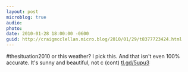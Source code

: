 ```yaml
---
layout: post
microblog: true
audio: 
photo: 
date: 2010-01-28 18:00:00 -0600
guid: http://craigmcclellan.micro.blog/2010/01/29/t8377723424.html
---
```

#thesituation2010 or this weather? I pick this. And that isn't even 100% accurate. It's sunny and beautiful, not c (cont) [tl.gd/5upu3](http://tl.gd/5upu3)
